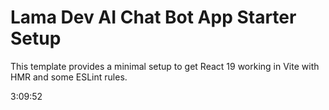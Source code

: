 

# Lama Dev AI Chat Bot App Starter Setup

This template provides a minimal setup to get React 19 working in Vite with HMR and some ESLint rules.


3:09:52